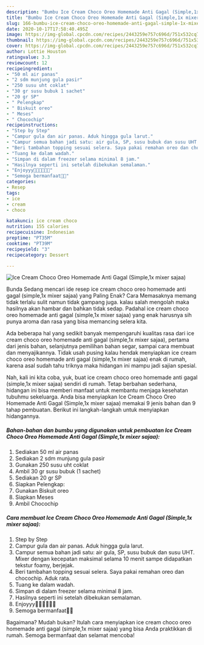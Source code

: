 ```yaml
---
description: "Bumbu Ice Cream Choco Oreo Homemade Anti Gagal (Simple,1x mixer sajaa) | Cara Bikin Ice Cream Choco Oreo Homemade Anti Gagal (Simple,1x mixer sajaa) Yang Paling Enak"
title: "Bumbu Ice Cream Choco Oreo Homemade Anti Gagal (Simple,1x mixer sajaa) | Cara Bikin Ice Cream Choco Oreo Homemade Anti Gagal (Simple,1x mixer sajaa) Yang Paling Enak"
slug: 166-bumbu-ice-cream-choco-oreo-homemade-anti-gagal-simple-1x-mixer-sajaa-cara-bikin-ice-cream-choco-oreo-homemade-anti-gagal-simple-1x-mixer-sajaa-yang-paling-enak
date: 2020-10-17T17:58:40.495Z
image: https://img-global.cpcdn.com/recipes/2443259e757c696d/751x532cq70/ice-cream-choco-oreo-homemade-anti-gagal-simple1x-mixer-sajaa-foto-resep-utama.jpg
thumbnail: https://img-global.cpcdn.com/recipes/2443259e757c696d/751x532cq70/ice-cream-choco-oreo-homemade-anti-gagal-simple1x-mixer-sajaa-foto-resep-utama.jpg
cover: https://img-global.cpcdn.com/recipes/2443259e757c696d/751x532cq70/ice-cream-choco-oreo-homemade-anti-gagal-simple1x-mixer-sajaa-foto-resep-utama.jpg
author: Lottie Houston
ratingvalue: 3.3
reviewcount: 12
recipeingredient:
- "50 ml air panas"
- "2 sdm munjung gula pasir"
- "250 susu uht coklat"
- "30 gr susu bubuk 1 sachet"
- "20 gr SP"
- " Pelengkap"
- " Biskuit oreo"
- " Meses"
- " Chocochip"
recipeinstructions:
- "Step by Step"
- "Campur gula dan air panas. Aduk hingga gula larut."
- "Campur semua bahan jadi satu: air gula, SP, susu bubuk dan susu UHT. Mixer dengan kecepatan maksimal selama 10 menit sampe didapatkan tekstur foamy, berjejak."
- "Beri tambahan topping sesuai selera. Saya pakai remahan oreo dan chocochip. Aduk rata."
- "Tuang ke dalam wadah."
- "Simpan di dalam freezer selama minimal 8 jam."
- "Hasilnya seperti ini setelah dibekukan semalaman."
- "Enjoyyy🍦🍦🍦🍨🍨🍨"
- "Semoga bermanfaat🙏😊"
categories:
- Resep
tags:
- ice
- cream
- choco

katakunci: ice cream choco 
nutrition: 155 calories
recipecuisine: Indonesian
preptime: "PT35M"
cooktime: "PT39M"
recipeyield: "3"
recipecategory: Dessert

---
```



![Ice Cream Choco Oreo Homemade Anti Gagal (Simple,1x mixer sajaa)](https://img-global.cpcdn.com/recipes/2443259e757c696d/751x532cq70/ice-cream-choco-oreo-homemade-anti-gagal-simple1x-mixer-sajaa-foto-resep-utama.jpg)

Bunda Sedang mencari ide resep ice cream choco oreo homemade anti gagal (simple,1x mixer sajaa) yang Paling Enak? Cara Memasaknya memang tidak terlalu sulit namun tidak gampang juga. kalau salah mengolah maka hasilnya akan hambar dan bahkan tidak sedap. Padahal ice cream choco oreo homemade anti gagal (simple,1x mixer sajaa) yang enak harusnya sih punya aroma dan rasa yang bisa memancing selera kita.

Ada beberapa hal yang sedikit banyak mempengaruhi kualitas rasa dari ice cream choco oreo homemade anti gagal (simple,1x mixer sajaa), pertama dari jenis bahan, selanjutnya pemilihan bahan segar, sampai cara membuat dan menyajikannya. Tidak usah pusing kalau hendak menyiapkan ice cream choco oreo homemade anti gagal (simple,1x mixer sajaa) enak di rumah, karena asal sudah tahu triknya maka hidangan ini mampu jadi sajian spesial.




Nah, kali ini kita coba, yuk, buat ice cream choco oreo homemade anti gagal (simple,1x mixer sajaa) sendiri di rumah. Tetap berbahan sederhana, hidangan ini bisa memberi manfaat untuk membantu menjaga kesehatan tubuhmu sekeluarga. Anda bisa menyiapkan Ice Cream Choco Oreo Homemade Anti Gagal (Simple,1x mixer sajaa) memakai 9 jenis bahan dan 9 tahap pembuatan. Berikut ini langkah-langkah untuk menyiapkan hidangannya.

<!--inarticleads1-->

##### Bahan-bahan dan bumbu yang digunakan untuk pembuatan Ice Cream Choco Oreo Homemade Anti Gagal (Simple,1x mixer sajaa):

1. Sediakan 50 ml air panas
1. Sediakan 2 sdm munjung gula pasir
1. Gunakan 250 susu uht coklat
1. Ambil 30 gr susu bubuk (1 sachet)
1. Sediakan 20 gr SP
1. Siapkan  Pelengkap:
1. Gunakan  Biskuit oreo
1. Siapkan  Meses
1. Ambil  Chocochip




<!--inarticleads2-->

##### Cara membuat Ice Cream Choco Oreo Homemade Anti Gagal (Simple,1x mixer sajaa):

1. Step by Step
1. Campur gula dan air panas. Aduk hingga gula larut.
1. Campur semua bahan jadi satu: air gula, SP, susu bubuk dan susu UHT. Mixer dengan kecepatan maksimal selama 10 menit sampe didapatkan tekstur foamy, berjejak.
1. Beri tambahan topping sesuai selera. Saya pakai remahan oreo dan chocochip. Aduk rata.
1. Tuang ke dalam wadah.
1. Simpan di dalam freezer selama minimal 8 jam.
1. Hasilnya seperti ini setelah dibekukan semalaman.
1. Enjoyyy🍦🍦🍦🍨🍨🍨
1. Semoga bermanfaat🙏😊




Bagaimana? Mudah bukan? Itulah cara menyiapkan ice cream choco oreo homemade anti gagal (simple,1x mixer sajaa) yang bisa Anda praktikkan di rumah. Semoga bermanfaat dan selamat mencoba!
